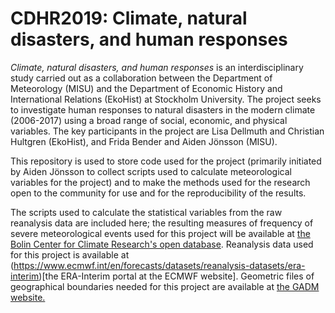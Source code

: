# CDHR2019: Climate, natural disasters, and human responses

*Climate, natural disasters, and human responses* is an interdisciplinary study carried out as a collaboration between the Department of Meteorology (MISU) and the Department of Economic History and International Relations (EkoHist) at Stockholm University. The project seeks to investigate human responses to natural disasters in the modern climate (2006-2017) using a broad range of social, economic, and physical variables. The key participants in the project are Lisa Dellmuth and Christian Hultgren (EkoHist), and Frida Bender and Aiden Jönsson (MISU).

This repository is used to store code used for the project (primarily initiated by Aiden Jönsson to collect scripts used to calculate meteorological variables for the project) and to make the methods used for the research open to the community for use and for the reproducibility of the results.

The scripts used to calculate the statistical variables from the raw reanalysis data are included here; the resulting measures of frequency of severe meteorological events used for this project will be available at [the Bolin Center for Climate Research's open database](https://bolin.su.se/data/). Reanalysis data used for this project is available at (https://www.ecmwf.int/en/forecasts/datasets/reanalysis-datasets/era-interim)[the ERA-Interim portal at the ECMWF website]. Geometric files of geographical boundaries needed for this project are available at [the GADM website.](https://gadm.org/download_world.html)

